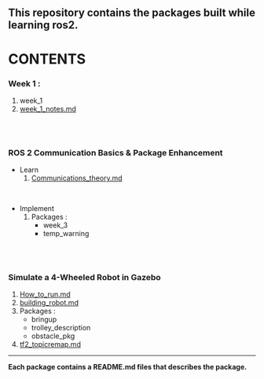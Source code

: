
**This repository contains the packages built while learning ros2.**
---

# **CONTENTS**


### **Week 1 :**
1. week_1
2. [week_1_notes.md](week_1_notes.md)
<br>
<br>

### **ROS 2 Communication Basics & Package Enhancement**
- Learn  
    1. [Communications_theory.md](Communications_theory.md)
<br>

- Implement  
    1. Packages :  
        -  week_3
        -  temp_warning
<br>
<br>

### **Simulate a 4-Wheeled Robot in Gazebo**

1. [How_to_run.md](How_to_run.md)
2. [building_robot.md](building_robot.md)
3. Packages :  
    - bringup
    - trolley_description
    - obstacle_pkg
4. [tf2_topicremap.md](tf2_topicremap.md)
    

---

**Each package contains a README.md files that describes the package.**





